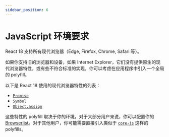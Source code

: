 ```yaml
---
sidebar_position: 6
---
```


# JavaScript 环境要求

React 18 支持所有现代浏览器（Edge, Firefox, Chrome, Safari 等）。

如果你支持旧的浏览器和设备，如果 Internet Explorer，它们没有提供原生的现代浏览器特性，或有些不符合标准的实现，你可以考虑在应用程序中引入一个全局的 polyfill。

以下是 React 18 使用的现代浏览器特性的列表：

- [`Promise`](https://developer.mozilla.org/en-US/docs/Web/JavaScript/Reference/Global_Objects/Promise)
- [`Symbol`](https://developer.mozilla.org/en-US/docs/Web/JavaScript/Reference/Global_Objects/Symbol)
- [`Object.assign`](https://developer.mozilla.org/en-US/docs/Web/JavaScript/Reference/Global_Objects/Object/assign)

这些特性的 polyfill 取决于你的环境，对于大部分用户来说，你可以配置你的 [Browserlist](https://github.com/browserslist/browserslist)。对于其他用户，你可能需要直接引入类似于 [`core-js`](https://github.com/zloirock/core-js) 这样的 polyfills。